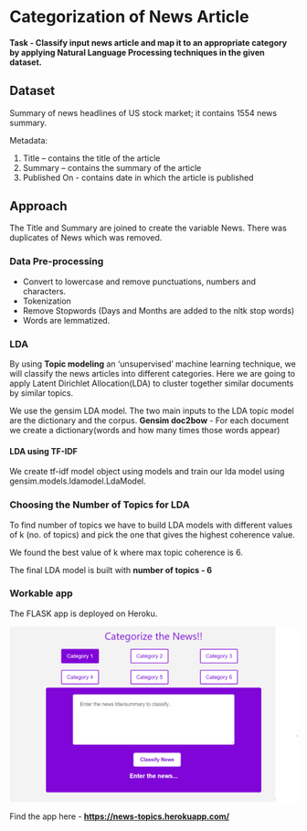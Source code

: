 # Categorization of News Article

#### Task - Classify input news article and map it to an appropriate category by applying Natural Language Processing techniques in the given dataset.

## Dataset
Summary of news headlines of US stock market; it contains 1554 news summary. 

  Metadata:
  1.	Title – contains the title of the article
  2.	Summary – contains the summary of the article 
  3.	Published On - contains date in which the article is published


## Approach

The Title and Summary are joined to create the variable News. There was duplicates of News which was removed. 

### Data Pre-processing
- Convert to lowercase and remove punctuations, numbers and characters.
- Tokenization
- Remove Stopwords (Days and Months are added to the nltk stop words)
- Words are lemmatized.

### LDA

By using **Topic modeling** an ‘unsupervised’ machine learning technique, we will classify the news articles into different categories. Here we are going to apply Latent Dirichlet Allocation(LDA) to cluster together similar documents by similar topics.

We use the gensim LDA model. The two main inputs to the LDA topic model are the dictionary and the corpus. 
**Gensim doc2bow** - For each document we create a dictionary(words and how many times those words appear)

#### LDA using TF-IDF
We create tf-idf model object using models and train our lda model using gensim.models.ldamodel.LdaModel. 

### Choosing the Number of Topics for LDA

To find number of topics we have to build LDA models with different values of k (no. of topics) and pick the one that gives the highest coherence value. 

We found the best value of k where max topic coherence is 6.

The final LDA model is built with **number of topics - 6**


### Workable app

The FLASK app is deployed on Heroku. 

![NewsCategory](https://github.com/PavithraRajen/news_headline_category/blob/main/static/img/app.png)

Find the app here - **https://news-topics.herokuapp.com/**

















